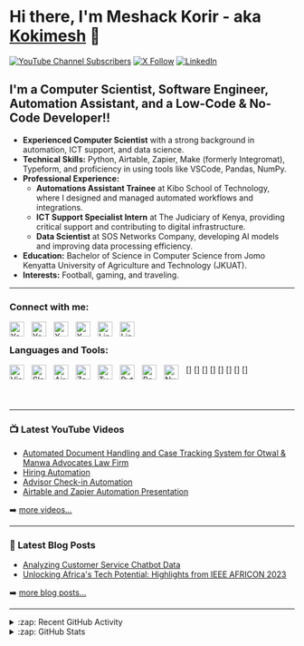 # Hi there, I'm Meshack Korir - aka [Kokimesh][youtube] 👋 

[![YouTube Channel Subscribers](https://img.shields.io/youtube/channel/subscribers/UC-JNi4Lwkz_iNjCk-3Gfeyg?label=Meshack&logo=youtube&logoColor=red&style=for-the-badge)](https://www.youtube.com/@meshackkorir1525)
[![X Follow](https://img.shields.io/twitter/follow/kokimesh?color=1DA1F2&logo=X&style=for-the-badge)](https://x.com/kokimesh)
[![LinkedIn](https://img.shields.io/badge/LinkedIn-Meshack%20Korir-blue?logo=linkedin&style=for-the-badge)](https://www.linkedin.com/in/meshack-korir)




## I'm a Computer Scientist, Software Engineer, Automation Assistant, and a Low-Code & No-Code Developer!!

- **Experienced Computer Scientist** with a strong background in automation, ICT support, and data science.
- **Technical Skills:** Python, Airtable, Zapier, Make (formerly Integromat), Typeform, and proficiency in using tools like VSCode, Pandas, NumPy.
- **Professional Experience:** 
  - **Automations Assistant Trainee** at Kibo School of Technology, where I designed and managed automated workflows and integrations.
  - **ICT Support Specialist Intern** at The Judiciary of Kenya, providing critical support and contributing to digital infrastructure.
  - **Data Scientist** at SOS Networks Company, developing AI models and improving data processing efficiency.
- **Education:** Bachelor of Science in Computer Science from Jomo Kenyatta University of Agriculture and Technology (JKUAT).
- **Interests:** Football, gaming, and traveling.

---

### Connect with me:

[<img align="left" alt="YouTube" width="26px" src="https://upload.wikimedia.org/wikipedia/commons/4/42/YouTube_icon_%282013-2017%29.png" style="padding-right:10px;" />](https://www.youtube.com/@meshackkorir1525#gh-light-mode-only)
[<img align="left" alt="YouTube" width="26px" src="https://upload.wikimedia.org/wikipedia/commons/4/42/YouTube_icon_%282013-2017%29.png" style="padding-right:10px;" />](https://www.youtube.com/@meshackkorir1525#gh-dark-mode-only)
&nbsp;&nbsp;
[<img align="left" alt="X" width="26px" src="https://upload.wikimedia.org/wikipedia/commons/a/ab/X.com_%28logo%29.svg" style="padding-right:10px;" />](https://x.com/kokimesh#gh-light-mode-only)
[<img align="left" alt="X" width="26px" src="https://upload.wikimedia.org/wikipedia/commons/a/ab/X.com_%28logo%29.svg" style="padding-right:10px;" />](https://x.com/kokimesh#gh-dark-mode-only)
&nbsp;&nbsp;
[<img align="left" alt="LinkedIn" width="26px" src="https://upload.wikimedia.org/wikipedia/commons/c/ca/LinkedIn_logo_initials.png" style="padding-right:10px;" />](https://www.linkedin.com/in/meshack-korir#gh-light-mode-only)
[<img align="left" alt="LinkedIn" width="26px" src="https://upload.wikimedia.org/wikipedia/commons/c/ca/LinkedIn_logo_initials.png" style="padding-right:10px;" />](https://www.linkedin.com/in/meshack-korir#gh-dark-mode-only)






### Languages and Tools:

[<img align="left" alt="Visual Studio" width="26px" src="https://cdn.jsdelivr.net/gh/devicons/devicon/icons/visualstudio/visualstudio-plain.svg" style="padding-right:10px;" />]
[<img align="left" alt="Slack" width="26px" src="https://cdn.jsdelivr.net/gh/devicons/devicon/icons/slack/slack-original.svg" style="padding-right:10px;" />]
[<img align="left" alt="Airtable" width="26px" src="https://seeklogo.com/images/A/airtable-logo-216B9AF035-seeklogo.com.png" style="padding-right:10px;" />]
[<img align="left" alt="Zapier" width="26px" src="https://cdn.worldvectorlogo.com/logos/zapier.svg" style="padding-right:10px;" />]
[<img align="left" alt="Typeform" width="26px" src="https://cdn.worldvectorlogo.com/logos/typeform-1.svg" style="padding-right:10px;" />]
[<img align="left" alt="Python" width="26px" src="https://cdn.jsdelivr.net/gh/devicons/devicon/icons/python/python-original.svg" style="padding-right:10px;" />]
[<img align="left" alt="Pandas" width="26px" src="https://cdn.jsdelivr.net/gh/devicons/devicon/icons/pandas/pandas-original.svg" style="padding-right:10px;" />]
[<img align="left" alt="NumPy" width="26px" src="https://cdn.jsdelivr.net/gh/devicons/devicon/icons/numpy/numpy-original.svg" style="padding-right:10px;" />]




<br />
<br />

---

### 📺 Latest YouTube Videos

<!-- YOUTUBE:START -->
- [Automated Document Handling and Case Tracking System for Otwal & Manwa Advocates Law Firm](https://youtu.be/kQxgSfYiup0)
- [Hiring Automation](https://youtu.be/8mrllkXOabQ)
- [Advisor Check-in Automation](https://youtu.be/hJ8dbxTLilA)
- [Airtable and Zapier Automation Presentation](https://youtu.be/bY8pv3UaJwA)
<!-- YOUTUBE:END -->

➡️ [more videos...](https://www.youtube.com/@meshackkorir1525)

---


### 📕 Latest Blog Posts

<!-- BLOG-POST-LIST:START -->
- [Analyzing Customer Service Chatbot Data](https://medium.com/@meshack.korir8/analyzing-customer-service-chatbot-data-be27ffcc6ab2)
- [Unlocking Africa's Tech Potential: Highlights from IEEE AFRICON 2023](https://www.linkedin.com/pulse/unlocking-africas-tech-potential-highlights-from-ieee-meshack-korir/?trackingId=3c5x3dkBSIy%2FBmRKkixLLA%3D%3D)
<!-- BLOG-POST-LIST:END -->

➡️ [more blog posts...](https://medium.com/@meshack.korir8)

---


<details>
  <summary>:zap: Recent GitHub Activity</summary>
  
<!--START_SECTION:activity-->
1. 🗣 Commented on [#68461](https://github.com/vercel/next.js/pull/68461#issuecomment-2266284188) in [vercel/next.js](https://github.com/vercel/next.js)
2. 🗣 Commented on [#64130](https://github.com/vercel/next.js/pull/64130#issuecomment-2266031546) in [vercel/next.js](https://github.com/vercel/next.js)
3. 💪 Opened PR [#68461](https://github.com/vercel/next.js/pull/68461) in [vercel/next.js](https://github.com/vercel/next.js)
4. 🗣 Commented on [#64130](https://github.com/vercel/next.js/pull/64130#issuecomment-2266021755) in [vercel/next.js](https://github.com/vercel/next.js)
5. 🗣 Commented on [#64130](https://github.com/vercel/next.js/pull/64130#issuecomment-2265702580) in [vercel/next.js](https://github.com/vercel/next.js)
<!--END_SECTION:activity-->

</details>


<details>
  <summary>:zap: GitHub Stats</summary>

  <img align="left" alt="Kokimesh's GitHub Stats" src="https://github-readme-stats.vercel.app/api?username=Kokimesh&show_icons=true&hide_border=false&title_color=ff652f&icon_color=FFE400&bg_color=09131B&text_color=ffffff&border_color=0c1a25" />

</details>


[twitter]: https://x.com/kokimesh
[youtube]: https://www.youtube.com/@meshackkorir1525
[linkedin]: https://www.linkedin.com/in/meshack-korir
[Medium]: https://medium.com/@meshack.korir8
